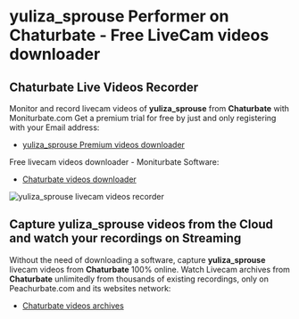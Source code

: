# yuliza_sprouse Performer on Chaturbate - Free LiveCam videos downloader

## Chaturbate Live Videos Recorder

Monitor and record livecam videos of **yuliza_sprouse** from **Chaturbate** with Moniturbate.com
Get a premium trial for free by just and only registering with your Email address:
* [yuliza_sprouse Premium videos downloader](https://moniturbate.com/request-demo-licence-key.html)

Free livecam videos downloader - Moniturbate Software:
* [Chaturbate videos downloader](https://moniturbate.com/moniturbate-download-software.html)

![yuliza_sprouse livecam videos recorder](https://peachurnet.com/templates/moniturbate-software.png)


## Capture yuliza_sprouse videos from the Cloud and watch your recordings on Streaming

Without the need of downloading a software, capture **yuliza_sprouse** livecam videos from **Chaturbate** 100% online.
Watch Livecam archives from **Chaturbate** unlimitedly from thousands of existing recordings, only on Peachurbate.com and its websites network:
* [Chaturbate videos archives](https://peachurnet.com/)